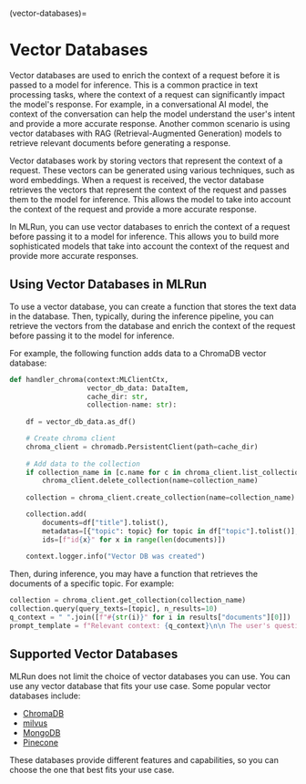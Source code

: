 (vector-databases)=
# Vector Databases

Vector databases are used to enrich the context of a request before it is passed to a model for inference. This is a common practice in text processing tasks, where the context of a request can significantly impact the model's response. For example, in a conversational AI model, the context of the conversation can help the model understand the user's intent and provide a more accurate response. Another common scenario is using vector databases with RAG (Retrieval-Augmented Generation) models to retrieve relevant documents before generating a response.

Vector databases work by storing vectors that represent the context of a request. These vectors can be generated using various techniques, such as word embeddings. When a request is received, the vector database retrieves the vectors that represent the context of the request and passes them to the model for inference. This allows the model to take into account the context of the request and provide a more accurate response.

In MLRun, you can use vector databases to enrich the context of a request before passing it to a model for inference. This allows you to build more sophisticated models that take into account the context of the request and provide more accurate responses.

## Using Vector Databases in MLRun

To use a vector database, you can create a function that stores the text data in the database. Then, typically, during the inference pipeline, you can retrieve the vectors from the database and enrich the context of the request before passing it to the model for inference.

For example, the following function adds data to a ChromaDB vector database:

```python
def handler_chroma(context:MLClientCtx,
                   vector_db_data: DataItem,
                   cache_dir: str,
                   collection-name: str):
    
    df = vector_db_data.as_df()

    # Create chroma client
    chroma_client = chromadb.PersistentClient(path=cache_dir)
    
    # Add data to the collection    
    if collection_name in [c.name for c in chroma_client.list_collections()]:
        chroma_client.delete_collection(name=collection_name)
    
    collection = chroma_client.create_collection(name=collection_name)

    collection.add(
        documents=df["title"].tolist(),
        metadatas=[{"topic": topic} for topic in df["topic"].tolist()],
        ids=[f"id{x}" for x in range(len(documents)])
    
    context.logger.info("Vector DB was created")
```

Then, during inference, you may have a function that retrieves the documents of a specific topic. For example:

```python
collection = chroma_client.get_collection(collection_name)
collection.query(query_texts=[topic], n_results=10)
q_context = " ".join([f"#{str(i)}" for i in results["documents"][0]])
prompt_template = f"Relevant context: {q_context}\n\n The user's question: {question}"

```

## Supported Vector Databases

MLRun does not limit the choice of vector databases you can use. You can use any vector database that fits your use case. Some popular vector databases include:
- [ChromaDB](https://github.com/chroma-core/chroma)
- [milvus](https://github.com/milvus-io/milvus)
- [MongoDB](https://www.mongodb.com/products/platform/atlas-vector-search)
- [Pinecone](https://www.pinecone.io/)

These databases provide different features and capabilities, so you can choose the one that best fits your use case.